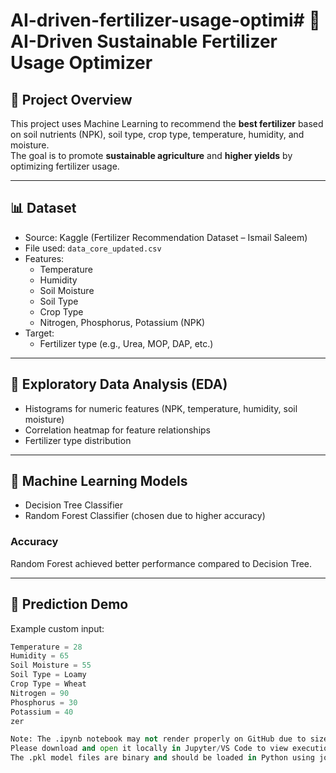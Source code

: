 # AI-driven-fertilizer-usage-optimi# 🌱 AI-Driven Sustainable Fertilizer Usage Optimizer

## 📌 Project Overview
This project uses Machine Learning to recommend the **best fertilizer** based on soil nutrients (NPK), soil type, crop type, temperature, humidity, and moisture.  
The goal is to promote **sustainable agriculture** and **higher yields** by optimizing fertilizer usage.

---

## 📊 Dataset
- Source: Kaggle (Fertilizer Recommendation Dataset – Ismail Saleem)  
- File used: `data_core_updated.csv`  
- Features:
  - Temperature
  - Humidity
  - Soil Moisture
  - Soil Type
  - Crop Type
  - Nitrogen, Phosphorus, Potassium (NPK)
- Target:
  - Fertilizer type (e.g., Urea, MOP, DAP, etc.)

---

## 🔎 Exploratory Data Analysis (EDA)
- Histograms for numeric features (NPK, temperature, humidity, soil moisture)  
- Correlation heatmap for feature relationships  
- Fertilizer type distribution  

---

## 🤖 Machine Learning Models
- Decision Tree Classifier  
- Random Forest Classifier (chosen due to higher accuracy)  

### Accuracy
Random Forest achieved better performance compared to Decision Tree.

---

## 🔮 Prediction Demo
Example custom input:
```python
Temperature = 28
Humidity = 65
Soil Moisture = 55
Soil Type = Loamy
Crop Type = Wheat
Nitrogen = 90
Phosphorus = 30
Potassium = 40
zer

Note: The .ipynb notebook may not render properly on GitHub due to size.
Please download and open it locally in Jupyter/VS Code to view execution.
The .pkl model files are binary and should be loaded in Python using joblib.load().
